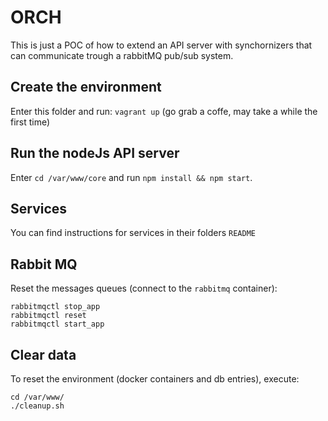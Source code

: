 # ORCH

This is just a POC of how to extend an API server with synchornizers that can communicate trough a rabbitMQ pub/sub system.

## Create the environment
Enter this folder and run: `vagrant up` (go grab a coffe, may take a while the first time)

## Run the nodeJs API server
Enter `cd /var/www/core` and run `npm install && npm start`.

## Services

You can find instructions for services in their folders `README`

## Rabbit MQ

Reset the messages queues (connect to the `rabbitmq` container):

```
rabbitmqctl stop_app
rabbitmqctl reset
rabbitmqctl start_app
```

## Clear data
To reset the environment (docker containers and db entries), execute:
```
cd /var/www/
./cleanup.sh
```